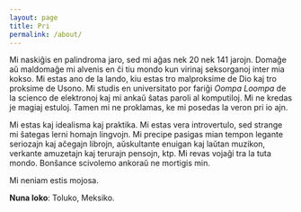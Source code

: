 ```yaml
---
layout: page
title: Pri
permalink: /about/
---
```


Mi naskiĝis en palindroma jaro, sed mi aĝas nek 20 nek 141 jarojn. Domaĝe aŭ maldomaĝe mi alvenis en ĉi tiu mondo kun virinaj seksorganoj inter mia kokso. Mi estas ano de la lando, kiu estas tro malproksime de Dio kaj tro proksime de Usono. Mi studis en universitato por fariĝi *Oompa Loompa* de la scienco de elektronoj kaj mi ankaŭ ŝatas paroli al komputiloj. Mi ne kredas je magiaj estuloj. Tamen mi ne proklamas, ke mi posedas la veron pri io ajn.

Mi estas kaj idealisma kaj praktika. Mi estas vera introvertulo, sed strange mi ŝategas lerni homajn lingvojn. Mi precipe pasigas mian tempon legante seriozajn kaj aĉegajn librojn, aŭskultante enuigan kaj laŭtan muzikon, verkante amuzetajn kaj terurajn pensojn, ktp. Mi revas vojaĝi tra la tuta mondo. Bonŝance scivolemo ankoraŭ ne mortigis min. 

Mi neniam estis mojosa.

**Nuna loko**: Toluko, Meksiko.
